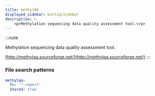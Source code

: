 ```yaml
---
title: methylQA
displayed_sidebar: multiqcSidebar
description: >
    <p>Methylation sequencing data quality assessment tool.</p>
---
```


<!--
~~~~~ DO NOT EDIT ~~~~~
This file is autogenerated from the MultiQC module python docstring.
Do not edit the markdown, it will be overwritten.

File path for the source of this content: multiqc/modules/methylqa/methylqa.py
~~~~~~~~~~~~~~~~~~~~~~~
-->

:::note
<p>Methylation sequencing data quality assessment tool.</p>

[http://methylqa.sourceforge.net/](http://methylqa.sourceforge.net/)
:::

### File search patterns

```yaml
methylqa:
  fn: '*.report'
  shared: true
```
    